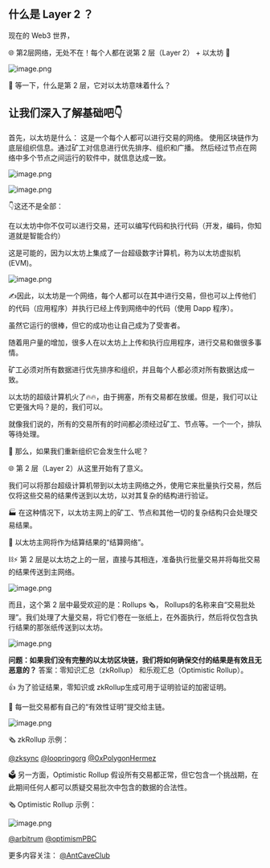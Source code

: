 ## 什么是 Layer 2 ？

现在的 Web3 世界，

🌐 第2层网络，无处不在！每个人都在说第 2 层（Layer 2） + 以太坊  🚀


![image.png](https://cdn.hashnode.com/res/hashnode/image/upload/v1645057313502/bIuHV18Zw.png)

🤔 等一下，什么是第 2 层，它对以太坊意味着什么？

## 让我们深入了解基础吧👇

首先，以太坊是什么： 这是一个每个人都可以进行交易的网络。
使用区块链作为底层组织信息。通过矿工对信息进行优先排序、组织和广播。
然后经过节点在网络中多个节点之间运行的软件中，就信息达成一致。


![image.png](https://cdn.hashnode.com/res/hashnode/image/upload/v1645057344832/oWdiLYfkl.png)



![image.png](https://cdn.hashnode.com/res/hashnode/image/upload/v1645057362972/U3aSO21ew.png)


👇这还不是全部：

在以太坊中你不仅可以进行交易，还可以编写代码和执行代码（开发，编码，你知道就是智能合约）

这是可能的，因为以太坊上集成了一台超级数字计算机，称为以太坊虚拟机(EVM)。


![image.png](https://cdn.hashnode.com/res/hashnode/image/upload/v1645057390951/cP7A0nWyf.png)


✍️因此，以太坊是一个网络，每个人都可以在其中进行交易，但也可以上传他们的代码（应用程序）并执行已经上传到网络中的代码（使用 Dapp 程序）。

虽然它运行的很棒，但它的成功也让自己成为了受害者。

随着用户量的增加，很多人在以太坊上上传和执行应用程序，进行交易和做很多事情。

矿工必须对所有数据进行优先排序和组织，并且每个人都必须对所有数据达成一致。

以太坊的超级计算机火了🔥🔥，由于拥塞，所有交易都在放缓。但是，我们可以让它更强大吗？是的，我们可以。

就像我们说的，所有的交易所有的时间都必须经过矿工、节点等。一个一个，排队等待处理。

🤔 那么，如果我们重新组织它会发生什么呢？

🌐 第 2 层（Layer 2）从这里开始有了意义。

我们可以将那台超级计算机带到以太坊主网络之外，使用它来批量执行交易，然后仅将这些交易的结果传送到以太坊，以对其复杂的结构进行验证。

🏭 在这种情况下，以太坊主网上的矿工、节点和其他一切的复杂结构只会处理交易结果。

🚀 以太坊主网将作为结算结果的“结算网络”。

⛓️⚡️ 第 2 层是以太坊之上的一层，直接与其相连，准备执行批量交易并将每批交易的结果传送到主网络。


![image.png](https://cdn.hashnode.com/res/hashnode/image/upload/v1645057435454/4Gt4DPFGf.png)


而且，这个第 2 层中最受欢迎的是：Rollups 🗞️，  Rollups的名称来自“交易批处理”。我们处理了大量交易，将它们卷在一张纸上，在外面执行，然后将仅包含执行结果的那张纸传送到以太坊。


![image.png](https://cdn.hashnode.com/res/hashnode/image/upload/v1645057471002/FoDQ79VEn.png)

**问题：如果我们没有完整的以太坊区块链，我们将如何确保交付的结果是有效且无恶意的？**
答案：零知识汇总（zkRollup） 和乐观汇总（Optimistic Rollup）。

👍 为了验证结果，零知识或 zkRollup生成可用于证明验证的加密证明。

📰 每一批交易都有自己的“有效性证明”提交给主链。


![image.png](https://cdn.hashnode.com/res/hashnode/image/upload/v1645057496820/818fSYVpc.png)

🗞️ zkRollup 示例：

[@zksync](https://twitter.com/zksync)
[@loopringorg](https://twitter.com/loopringorg)
[@0xPolygonHermez](https://twitter.com/0xPolygonHermez)

🗳️ 另一方面，Optimistic Rollup 假设所有交易都正常，但它包含一个挑战期，在此期间任何人都可以质疑交易批次中包含的数据的合法性。

🗞️ Optimistic Rollup 示例：


![image.png](https://cdn.hashnode.com/res/hashnode/image/upload/v1645057591366/tWynUfsYi.png)

[@arbitrum](https://twitter.com/arbitrum)
[@optimismPBC](https://twitter.com/optimismPBC)


更多内容关注： [@AntCaveClub](https://twitter.com/AntCaveClub)
